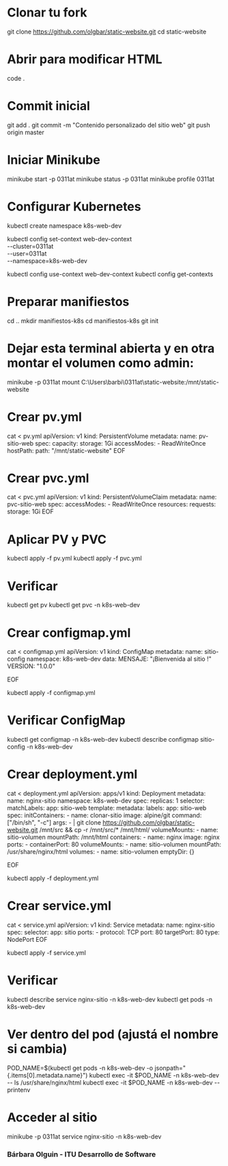 

# Clonar tu fork
git clone https://github.com/olgbar/static-website.git
cd static-website

# Abrir para modificar HTML
code .

# Commit inicial
git add .
git commit -m "Contenido personalizado del sitio web"
git push origin master

# Iniciar Minikube
minikube start -p 0311at
minikube status -p 0311at
minikube profile 0311at

# Configurar Kubernetes
kubectl create namespace k8s-web-dev

kubectl config set-context web-dev-context \
  --cluster=0311at \
  --user=0311at \
  --namespace=k8s-web-dev

kubectl config use-context web-dev-context
kubectl config get-contexts

# Preparar manifiestos
cd ..
mkdir manifiestos-k8s
cd manifiestos-k8s
git init

# Dejar esta terminal abierta y en otra montar el volumen como admin:
minikube -p 0311at mount C:\Users\barbi\0311at\static-website:/mnt/static-website

# Crear pv.yml
cat <<EOF > pv.yml
apiVersion: v1
kind: PersistentVolume
metadata:
  name: pv-sitio-web
spec:
  capacity:
    storage: 1Gi
  accessModes:
    - ReadWriteOnce
  hostPath:
    path: "/mnt/static-website"
EOF

# Crear pvc.yml
cat <<EOF > pvc.yml
apiVersion: v1
kind: PersistentVolumeClaim
metadata:
  name: pvc-sitio-web
spec:
  accessModes:
    - ReadWriteOnce
  resources:
    requests:
      storage: 1Gi
EOF

# Aplicar PV y PVC
kubectl apply -f pv.yml
kubectl apply -f pvc.yml

# Verificar
kubectl get pv
kubectl get pvc -n k8s-web-dev

# Crear configmap.yml
cat <<EOF > configmap.yml
apiVersion: v1
kind: ConfigMap
metadata:
  name: sitio-config
  namespace: k8s-web-dev
data:
  MENSAJE: "¡Bienvenida al sitio !"
  VERSION: "1.0.0"

EOF

kubectl apply -f configmap.yml

# Verificar ConfigMap
kubectl get configmap -n k8s-web-dev
kubectl describe configmap sitio-config -n k8s-web-dev

# Crear deployment.yml
cat <<EOF > deployment.yml
apiVersion: apps/v1
kind: Deployment
metadata:
  name: nginx-sitio
  namespace: k8s-web-dev
spec:
  replicas: 1
  selector:
    matchLabels:
      app: sitio-web
  template:
    metadata:
      labels:
        app: sitio-web
    spec:
      initContainers:
        - name: clonar-sitio
          image: alpine/git
          command: ["/bin/sh", "-c"]
          args:
            - |
              git clone https://github.com/olgbar/static-website.git /mnt/src &&
              cp -r /mnt/src/* /mnt/html/
          volumeMounts:
            - name: sitio-volumen
              mountPath: /mnt/html
      containers:
        - name: nginx
          image: nginx
          ports:
            - containerPort: 80
          volumeMounts:
            - name: sitio-volumen
              mountPath: /usr/share/nginx/html
      volumes:
        - name: sitio-volumen
          emptyDir: {}

EOF

kubectl apply -f deployment.yml

# Crear service.yml
cat <<EOF > service.yml
apiVersion: v1
kind: Service
metadata:
  name: nginx-sitio
spec:
  selector:
    app: sitio
  ports:
    - protocol: TCP
      port: 80
      targetPort: 80
  type: NodePort
EOF

kubectl apply -f service.yml

# Verificar
kubectl describe service nginx-sitio -n k8s-web-dev
kubectl get pods -n k8s-web-dev

# Ver dentro del pod (ajustá el nombre si cambia)
POD_NAME=$(kubectl get pods -n k8s-web-dev -o jsonpath="{.items[0].metadata.name}")
kubectl exec -it $POD_NAME -n k8s-web-dev -- ls /usr/share/nginx/html
kubectl exec -it $POD_NAME -n k8s-web-dev -- printenv

# Acceder al sitio
minikube -p 0311at service nginx-sitio -n k8s-web-dev


### Bárbara Olguin - ITU Desarrollo de Software